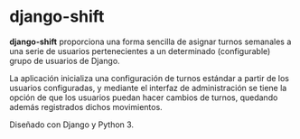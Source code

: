 # django-shift

**django-shift** proporciona una forma sencilla de asignar turnos semanales a una serie de usuarios pertenecientes a un determinado (configurable) grupo de usuarios de Django.

La aplicación inicializa una configuración de turnos estándar a partir de los usuarios configuradas, y mediante el interfaz de administración se tiene la opción de que los usuarios puedan hacer cambios de turnos, quedando además registrados dichos movimientos.

Diseñado con Django y Python 3.
